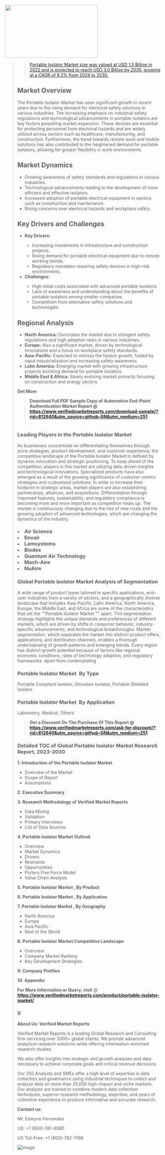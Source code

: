 <img src="https://ffe5etoiles.com/wp-content/uploads/2024/12/MST1-300x171.png" alt="" width="300" height="171" class="alignnone size-medium wp-image-20088" /><blockquote id="" class=""><a href="https://www.verifiedmarketreports.com/download-sample/?rid=870216&utm_source=github-GN&utm_medium=251" target="_blank"><blockquote id="" class=""><a href="https://www.verifiedmarketreports.com/download-sample/?rid=812640&utm_source=github-GN&utm_medium=251" target="_blank">Portable Isolator Market size was valued at USD 1.5 Billion in 2022 and is projected to reach USD 3.0 Billion by 2030, growing at a CAGR of 9.2% from 2024 to 2030.</a></blockquote><p><h2>Market Overview</h2><p>The Portable Isolator Market has seen significant growth in recent years due to the rising demand for electrical safety solutions in various industries. The increasing emphasis on industrial safety regulations and technological advancements in portable isolators are key factors propelling market expansion. These devices are essential for protecting personnel from electrical hazards and are widely utilized across sectors such as healthcare, manufacturing, and construction. Furthermore, the trend towards remote work and mobile solutions has also contributed to the heightened demand for portable isolators, allowing for greater flexibility in work environments.</p><h2>Market Dynamics</h2><ul>    <li>Growing awareness of safety standards and regulations in various industries.</li>    <li>Technological advancements leading to the development of more efficient and effective isolators.</li>    <li>Increased adoption of portable electrical equipment in sectors such as construction and maintenance.</li>    <li>Rising concerns over electrical hazards and workplace safety.</li></ul><h2>Key Drivers and Challenges</h2><ul>    <li><strong>Key Drivers:</strong></li>    <ul>        <li>Increasing investments in infrastructure and construction projects.</li>        <li>Rising demand for portable electrical equipment due to remote working trends.</li>        <li>Regulatory mandates requiring safety devices in high-risk environments.</li>    </ul>    <li><strong>Challenges:</strong></li>    <ul>        <li>High initial costs associated with advanced portable isolators.</li>        <li>Lack of awareness and understanding about the benefits of portable isolators among smaller companies.</li>        <li>Competition from alternative safety solutions and technologies.</li>    </ul></ul><h2>Regional Analysis</h2><ul>    <li><strong>North America:</strong> Dominates the market due to stringent safety regulations and high adoption rates in various industries.</li>    <li><strong>Europe:</strong> Also a significant market, driven by technological innovations and a focus on workplace safety standards.</li>    <li><strong>Asia-Pacific:</strong> Expected to witness the fastest growth, fueled by rapid industrialization and increasing safety awareness.</li>    <li><strong>Latin America:</strong> Emerging market with growing infrastructure projects boosting demand for portable isolators.</li>    <li><strong>Middle East & Africa:</strong> Slowly evolving market primarily focusing on construction and energy sectors.</li></ul><p><strong>Get More</strong></p></p><blockquote id="" class=""><strong>Download Full PDF Sample Copy of Automotive End-Point Authentication Market Report @ <a href="https://www.verifiedmarketreports.com/download-sample/?rid=812640&utm_source=github-GN&utm_medium=251" target="_blank">https://www.verifiedmarketreports.com/download-sample/?rid=812640&utm_source=github-GN&utm_medium=251</a></strong><br /><br /></blockquote><h3 id="" class="">Leading Players in the&nbsp;Portable Isolator Market </h3><p>As businesses concentrate on differentiating themselves through price strategies, product development, and customer experience, the competitive landscape of the Portable Isolator Market  is defined by dynamic innovation and strategic positioning. To keep ahead of the competition, players in this market are utilizing data-driven insights and technological innovations. Specialized products have also emerged as a result of the growing significance of customer-centric strategies and customized solutions. In order to increase their footprint in strategic areas, market players are also establishing partnerships, alliances, and acquisitions. Differentiation through improved features, sustainability, and regulatory compliance is becoming more and more important as competition heats up. The market is continuously changing due to the rise of new rivals and the growing adoption of advanced technologies, which are changing the dynamics of the industry.</p><h3 class=""><li>Air Science</li><li> Envair</li><li> Lamsystems</li><li> Biodex</li><li> Quantum Air Technology</li><li> Mach-Aire</li><li> NuAire</h3><h3 id="" class="">Global&nbsp;Portable Isolator Market  Analysis of Segmentation</h3><p id="" class="">A wide range of product types tailored to specific applications, end-user industries from a variety of sectors, and a geographically diverse landscape that includes Asia-Pacific, Latin America, North America, Europe, the Middle East, and Africa are some of the characteristics that set the ""Portable Isolator Market "" apart. This segmentation strategy highlights the unique demands and preferences of different markets, which are driven by shifts in consumer behavior, industry-specific advancements, and technological breakthroughs. Market segmentation, which separates the market into distinct product offers, applications, and distribution channels, enables a thorough understanding of growth patterns and emerging trends. Every region has distinct growth potential because of factors like regional economic conditions, rates of technology adoption, and regulatory frameworks. Apart from contemplating</p><h3 id="" class="">Portable Isolator Market &nbsp;By Type</h3><p>Portable Compliant Isolator, Glovebox Isolator, Portable Shielded Isolator</p><h3 id="" class="">Portable Isolator Market &nbsp;By Application</h3><p class="">Laboratory, Medical, Others</p><blockquote id="" class=""><strong>Get a Discount On The Purchase Of This Report @ <a href="https://www.verifiedmarketreports.com/download-sample/?rid=812640&utm_source=github-GN&utm_medium=251" target="_blank">https://www.verifiedmarketreports.com/ask-for-discount/?rid=812640&utm_source=github-GN&utm_medium=251</a></strong></blockquote><h3 id="" class="">Detailed TOC of Global Portable Isolator Market  Research Report, 2023-2030</h3><p id="" class=""><strong>1. Introduction of the Portable Isolator Market </strong></p><ul><li>Overview of the Market</li><li>Scope of Report</li><li>Assumptions</li></ul><p id="" class=""><strong>2. Executive Summary</strong></p><p id="" class=""><strong>3. Research Methodology of Verified Market Reports</strong></p><ul><li>Data Mining</li><li>Validation</li><li>Primary Interviews</li><li>List of Data Sources</li></ul><p id="" class=""><strong>4. Portable Isolator Market  Outlook</strong></p><ul><li>Overview</li><li>Market Dynamics</li><li>Drivers</li><li>Restraints</li><li>Opportunities</li><li>Porters Five Force Model</li><li>Value Chain Analysis</li></ul><p id="" class=""><strong>5. Portable Isolator Market , By Product</strong></p><p id="" class=""><strong>6. Portable Isolator Market , By Application</strong></p><p id="" class=""><strong>7. Portable Isolator Market , By Geography</strong></p><ul><li>North America</li><li>Europe</li><li>Asia Pacific</li><li>Rest of the World</li></ul><p id="" class=""><strong>8. Portable Isolator Market  Competitive Landscape</strong></p><ul><li>Overview</li><li>Company Market Ranking</li><li>Key Development Strategies</li></ul><p id="" class=""><strong>9. Company Profiles</strong></p><p id="" class=""><strong>10. Appendix</strong></p><p><strong>For More Information or Query, visit</strong>&nbsp;@ <strong><a href="https://www.verifiedmarketreports.com/product/portable-isolator-market/" target="_blank">https://www.verifiedmarketreports.com/product/portable-isolator-market/</a></strong></p><h3 id="" class="">0</h3><p id="" class=""><strong>About Us: Verified Market Reports</strong></p><p id="" class="">Verified Market Reports is a leading Global Research and Consulting firm servicing over 5000+ global clients. We provide advanced analytical research solutions while offering information-enriched research studies.</p><p id="" class="">We also offer insights into strategic and growth analyses and data necessary to achieve corporate goals and critical revenue decisions.</p><p id="" class="">Our 250 Analysts and SMEs offer a high level of expertise in data collection and governance using industrial techniques to collect and analyze data on more than 25,000 high-impact and niche markets. Our analysts are trained to combine modern data collection techniques, superior research methodology, expertise, and years of collective experience to produce informative and accurate research.</p><p id="" class=""><strong>Contact us:</strong></p><p id="" class="">Mr. Edwyne Fernandes</p><p id="" class="">US: +1 (650)-781-4080</p><p id="" class="">US Toll-Free: +1 (800)-782-1768</p>
![image](https://github.com/user-attachments/assets/5aaa25f6-c001-4675-a3cb-b1326312745f)
